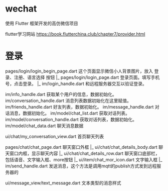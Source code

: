 # wechat
使用 Flutter 框架开发的高仿微信项目

flutter学习网站 https://book.flutterchina.club/chapter7/provider.html

# 登录
pages/login/login_begin_page.dart 这个页面显示微信小人背景图片，放入 登录、注册、语言选择 按钮
    |_ pages/login/login_page.dart 登录页面。填写手机号，点击登录。
      |_ im/login_handle.dart 和远程服务器交互以验证登录。

im/info_handle.dart 获取某个用户的信息，数据初始化。
im/conversation_handle.dart 消息列表数据初始化在这里赋值。
im/friends_handle.dart 好友列表，数据初始化。
im/message_handle.dart 对话消息，数据初始化。
im/model/chat_list.dart 获取对话列表。
im/model/conversation_handle.dart 获取对话列表，数据初始化。
im/model/chat_data.dart 聊天消息数据

ui/chat/my_conversation_view.dart 首页聊天列表


pages/chat/chat_page.dart 聊天窗口外框
    |_ ui/chat/chat_details_body.dart 聊天窗口内框，显示聊天内容
    |_ ui/chat/chat_details_row.dart  聊天窗口底部栏，包括语音、文字输入框、more按钮
        |_ ui/item/chat_mor_icon.dart 文字输入框
          |_ im/send_handle.dart 发送消息，这个方法是调用mqtt的publish方式发到远程服务器的

ui/message_view/text_message.dart 文本类型的消息样式